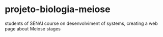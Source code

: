 # projeto-biologia-meiose
students of SENAI course on desenvolviment of systems, creating a web page about Meiose stages
